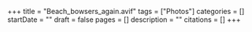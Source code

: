 +++
title = "Beach_bowsers_again.avif"
tags = ["Photos"]
categories = []
startDate = ""
draft = false
pages = []
description = ""
citations = []
+++
